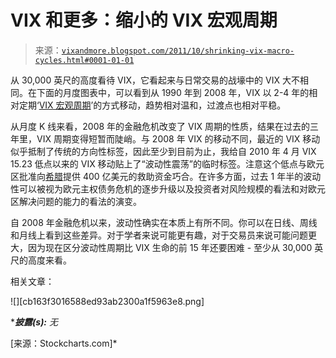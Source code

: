 <!--yml

分类：未分类

日期：2024-05-18 16:48:06

-->

# VIX 和更多：缩小的 VIX 宏观周期

> 来源：[`vixandmore.blogspot.com/2011/10/shrinking-vix-macro-cycles.html#0001-01-01`](http://vixandmore.blogspot.com/2011/10/shrinking-vix-macro-cycles.html#0001-01-01)

从 30,000 英尺的高度看待 VIX，它看起来与日常交易的战壕中的 VIX 大不相同。在下面的月度图表中，可以看到从 1990 年到 2008 年，VIX 以 2-4 年的相对定期‘[VIX 宏观周期](http://vixandmore.blogspot.com/search/label/VIX%20macro%20cycles)’的方式移动，趋势相对温和，过渡点也相对平稳。

从月度 K 线来看，2008 年的金融危机改变了 VIX 周期的性质，结果在过去的三年里，VIX 周期变得短暂而陡峭。与 2008 年 VIX 的移动不同，最近的 VIX 移动似乎抵制了传统的方向性标签，因此至少到目前为止，我给自 2010 年 4 月 VIX 15.23 低点以来的 VIX 移动贴上了“波动性震荡”的临时标签。注意这个低点与欧元区批准向[希腊](http://vixandmore.blogspot.com/search/label/Greece)提供 400 亿美元的救助资金巧合。在许多方面，过去 1 年半的波动性可以被视为欧元主权债务危机的逐步升级以及投资者对风险规模的看法和对欧元区解决问题的能力的看法的演变。

自 2008 年金融危机以来，波动性确实在本质上有所不同。你可以在日线、周线和月线上看到这些差异。对于学者来说可能更有趣，对于交易员来说可能问题更大，因为现在区分波动性周期比 VIX 生命的前 15 年还要困难 - 至少从 30,000 英尺的高度来看。

相关文章：

![][cb163f3016588ed93ab2300a1f5963e8.png]

****披露(s):*** *无*

[来源：Stockcharts.com]*
